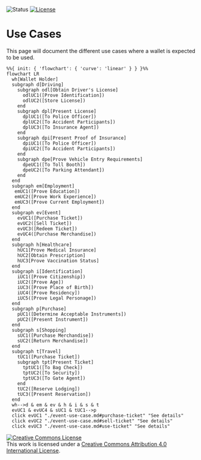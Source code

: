 ![Status](https://img.shields.io/badge/status-draft-important) [![License](https://img.shields.io/badge/license-cc--by--4.0-informational)](http://creativecommons.org/licenses/by/4.0/)

# Use Cases
This page will document the different use cases where a wallet is expected to be used.

```mermaid
%%{ init: { 'flowchart': { 'curve': 'linear' } } }%%
flowchart LR
  wh[Wallet Holder]
  subgraph d[Driving]
    subgraph odl[Obtain Driver's License]
      odlUC1([Prove Identification])
      odlUC2([Store License])
    end
    subgraph dpl[Present License]
      dplUC1([To Police Officer])
      dplUC2([To Accident Participants])
      dplUC3([To Insurance Agent])
    end
    subgraph dpi[Present Proof of Insurance]
      dpiUC1([To Police Officer])
      dpiUC2([To Accident Participants])
    end
    subgraph dpe[Prove Vehicle Entry Requirements]
      dpeUC1([To Toll Booth])
      dpeUC2([To Parking Attendant])
    end
  end
  subgraph em[Employment]
   emUC1([Prove Education])
   emUC2([Prove Work Experience])
   emUC3([Prove Current Employment])
  end
  subgraph ev[Event]
    evUC1([Purchase Ticket])
    evUC2([Sell Ticket])
    evUC3([Redeem Ticket])
    evUC4([Purchase Merchandise])
  end
  subgraph h[Healthcare]
    hUC1[Prove Medical Insurance]
    hUC2[Obtain Prescription]
    hUC3[Prove Vaccination Status]
  end
  subgraph i[Identification]
    iUC1([Prove Citizenship])
    iUC2([Prove Age])
    iUC3([Prove Place of Birth])
    iUC4([Prove Residency])
    iUC5([Prove Legal Personage])
  end
  subgraph p[Purchase]
    pUC1([Determine Acceptable Instruments])
    pUC2([Present Instrument])
  end
  subgraph s[Shopping]
    sUC1([Purchase Merchandise])
    sUC2([Return Merchandise])
  end
  subgraph t[Travel]
    tUC1([Purchase Ticket])
    subgraph tpt[Present Ticket]
      tptUC1([To Bag Check])
      tptUC2([To Security])
      tptUC3([To Gate Agent])
    end
    tUC2([Reserve Lodging])
    tUC3([Present Reservation])
  end
  wh-->d & em & ev & h & i & s & t
  evUC1 & evUC4 & sUC1 & tUC1-->p
  click evUC1 "./event-use-case.md#purchase-ticket" "See details"
  click evUC2 "./event-use-case.md#sell-ticket" "See details"
  click evUC3 "./event-use-case.md#use-ticket" "See details"
```

<a rel="license" href="http://creativecommons.org/licenses/by/4.0/"><img alt="Creative Commons License" style="border-width:0" src="https://i.creativecommons.org/l/by/4.0/80x15.png" /></a><br />This work is licensed under a <a rel="license" href="http://creativecommons.org/licenses/by/4.0/">Creative Commons Attribution 4.0 International License</a>.